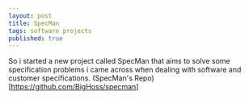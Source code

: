 ```yaml
---
layout: post
title: SpecMan
tags: software projects
published: true
---
```


So i started a new project called SpecMan that aims to solve some specification problems i came across when dealing with software and customer specifications.
(SpecMan's Repo)[https://github.com/BigHoss/specman]
